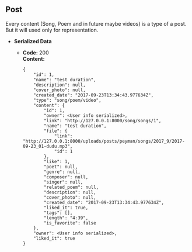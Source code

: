 **Post**
----
Every content (Song, Poem and in future maybe videos) 
is a type of a post. <br />
But it will used only for representation.

* **Serialized Data**
  

  * **Code:** 200 <br />
    **Content:**
    
        {
            "id": 1,
            "name": "test duration",
            "description": null,
            "cover_photo": null,
            "created_date": "2017-09-23T13:34:43.977634Z",
            "type": "song/poem/video",
            "content": {
                "id": 1,
                "owner": <User info serialized>,
                "link": "http://127.0.0.1:8000/song/songs/1",
                "name": "test duration",
                "file": {
                    "link": "http://127.0.0.1:8000/uploads/posts/peyman/songs/2017_9/2017-09-23_01-dudu.mp3",
                    "id": 1
                },
                "like": 1,
                "poet": null,
                "genre": null,
                "composer": null,
                "singer": null,
                "related_poem": null,
                "description": null,
                "cover_photo": null,
                "created_date": "2017-09-23T13:34:43.977634Z",
                "liked_it": true,
                "tags": [],
                "length": "4:39",
                "is_favorite": false
            },
            "owner": <User info serialized>,
            "liked_it": true
        }
 